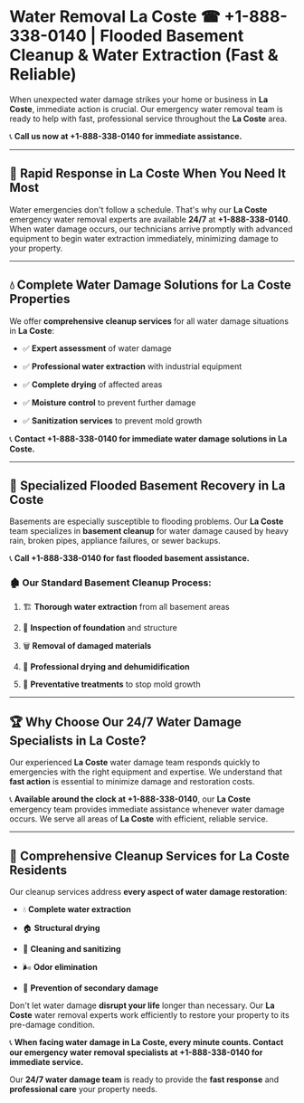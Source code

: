 # Water Removal La Coste ☎ +1-888-338-0140 | Flooded Basement Cleanup & Water Extraction (Fast & Reliable)

When unexpected water damage strikes your home or business in **La Coste**, immediate action is crucial. Our emergency water removal team is ready to help with fast, professional service throughout the **La Coste** area. 

📞 **Call us now at +1-888-338-0140 for immediate assistance.**
---
## 🚀 Rapid Response in La Coste When You Need It Most
Water emergencies don't follow a schedule. That's why our **La Coste** emergency water removal experts are available **24/7** at **+1-888-338-0140**. When water damage occurs, our technicians arrive promptly with advanced equipment to begin water extraction immediately, minimizing damage to your property.
---
## 💧 Complete Water Damage Solutions for La Coste Properties
We offer **comprehensive cleanup services** for all water damage situations in **La Coste**:
- ✅ **Expert assessment** of water damage  
- ✅ **Professional water extraction** with industrial equipment  
- ✅ **Complete drying** of affected areas  
- ✅ **Moisture control** to prevent further damage  
- ✅ **Sanitization services** to prevent mold growth  
📞 **Contact +1-888-338-0140 for immediate water damage solutions in La Coste.**
---
## 🌊 Specialized Flooded Basement Recovery in La Coste
Basements are especially susceptible to flooding problems. Our **La Coste** team specializes in **basement cleanup** for water damage caused by heavy rain, broken pipes, appliance failures, or sewer backups. 
📞 **Call +1-888-338-0140 for fast flooded basement assistance.**
### 🏚️ Our Standard Basement Cleanup Process:
1. 🏗️ **Thorough water extraction** from all basement areas  
2. 🔎 **Inspection of foundation** and structure  
3. 🗑️ **Removal of damaged materials**  
4. 💨 **Professional drying and dehumidification**  
5. 🚫 **Preventative treatments** to stop mold growth  
---
## 🏆 Why Choose Our 24/7 Water Damage Specialists in La Coste?
Our experienced **La Coste** water damage team responds quickly to emergencies with the right equipment and expertise. We understand that **fast action** is essential to minimize damage and restoration costs.
📞 **Available around the clock at +1-888-338-0140**, our **La Coste** emergency team provides immediate assistance whenever water damage occurs. We serve all areas of **La Coste** with efficient, reliable service.
---
## 🧹 Comprehensive Cleanup Services for La Coste Residents
Our cleanup services address **every aspect of water damage restoration**:
- 💧 **Complete water extraction**  
- 🏠 **Structural drying**  
- 🧼 **Cleaning and sanitizing**  
- 🌬️ **Odor elimination**  
- 🚫 **Prevention of secondary damage**  
Don't let water damage **disrupt your life** longer than necessary. Our **La Coste** water removal experts work efficiently to restore your property to its pre-damage condition.
📞 **When facing water damage in La Coste, every minute counts. Contact our emergency water removal specialists at +1-888-338-0140 for immediate service.**
Our **24/7 water damage team** is ready to provide the **fast response** and **professional care** your property needs.
